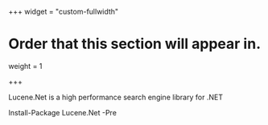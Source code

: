 +++
widget = "custom-fullwidth"

# Order that this section will appear in.
weight = 1

+++
<div class="container">
    <p class="text-center">Lucene.Net is a high performance search engine library for .NET</p>
        <div class="row">
            <div class="nuget-well col-xs-8 col-xs-offset-2 col-sm-6 col-sm-offset-3">
                Install-Package Lucene.Net -Pre
            </div>
        </div>
    <div class="row">
        <div class="text-center project-links">
            <a href="https://github.com/apache/lucenenet" target="_blank" >
                <i class="fa fa-github"></i>
            </a>
            <a href="http://mail-archives.apache.org/mod_mbox/lucenenet-dev/" target="_blank">
                <i class="fa fa-envelope-o"></i>
            </a>
            <a href="https://stackoverflow.com/questions/tagged/lucene.net" target="_blank">
                <i class="fa fa-stack-overflow"></i>
            </a>
            <a href="https://www.nuget.org/packages?q=Author%3A%22The+Apache+Software+Foundation%22+Tag%3Alucene.net">
                <i class="fa fa-download" target="_blank"></i>
            </a>
        </div>
    </div>
</div>